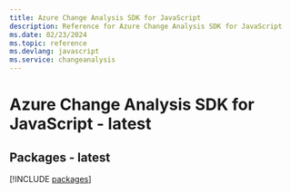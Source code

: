 ```yaml
---
title: Azure Change Analysis SDK for JavaScript
description: Reference for Azure Change Analysis SDK for JavaScript
ms.date: 02/23/2024
ms.topic: reference
ms.devlang: javascript
ms.service: changeanalysis
---
```

# Azure Change Analysis SDK for JavaScript - latest
## Packages - latest
[!INCLUDE [packages](change-analysis-index.md)]